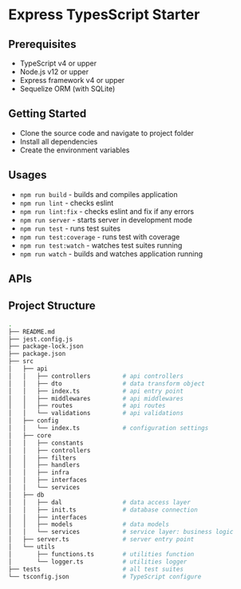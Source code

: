 # Express TypesScript Starter

## Prerequisites

- TypeScript v4 or upper
- Node.js v12 or upper
- Express framework v4 or upper
- Sequelize ORM (with SQLite)

## Getting Started

- Clone the source code and navigate to project folder
- Install all dependencies
- Create the environment variables

## Usages

- `npm run build` - builds and compiles application
- `npm run lint` - checks eslint
- `npm run lint:fix` - checks eslint and fix if any errors
- `npm run server` - starts server in development mode
- `npm run test` - runs test suites
- `npm run test:coverage` - runs test with coverage
- `npm run test:watch` - watches test suites running
- `npm run watch` - builds and watches application running

## APIs

## Project Structure

```bash
.
├── README.md
├── jest.config.js
├── package-lock.json
├── package.json
├── src
│   ├── api
│   │   ├── controllers         # api controllers
│   │   ├── dto                 # data transform object
│   │   ├── index.ts            # api entry point
│   │   ├── middlewares         # api middlewares
│   │   ├── routes              # api routes
│   │   └── validations         # api validations
│   ├── config
│   │   └── index.ts            # configuration settings
│   ├── core
│   │   ├── constants
│   │   ├── controllers
│   │   ├── filters
│   │   ├── handlers
│   │   ├── infra
│   │   ├── interfaces
│   │   └── services
│   ├── db
│   │   ├── dal                 # data access layer
│   │   ├── init.ts             # database connection
│   │   ├── interfaces
│   │   ├── models              # data models
│   │   └── services            # service layer: business logic
│   ├── server.ts               # server entry point
│   └── utils
│       ├── functions.ts        # utilities function
│       └── logger.ts           # utilities logger
├── tests                       # all test suites
└── tsconfig.json               # TypeScript configure
```
